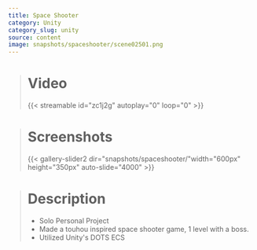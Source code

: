 ```yaml
---
title: Space Shooter
category: Unity
category_slug: unity
source: content
image: snapshots/spaceshooter/scene02501.png
---
```


> # Video
>
> {{< streamable id="zc1j2g" autoplay="0" loop="0" >}}


># Screenshots
>
> {{< gallery-slider2 dir="snapshots/spaceshooter/"width="600px" height="350px" auto-slide="4000" >}}

> # Description
>
> - Solo Personal Project
> - Made a touhou inspired space shooter game, 1 level with a boss.
> - Utilized Unity's DOTS ECS
